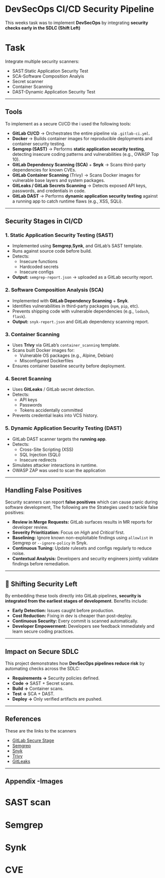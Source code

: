 # DevSecOps CI/CD Security Pipeline

This weeks task was to implement **DevSecOps**  by integrating **security checks early in the SDLC (Shift Left)**

# Task

Integrate multiple security scanners:
- SAST:Static Application Security Test
- SCA-Software Composition Analyis
- Secret scanner
- Container Scanning
- DAST-Dynamic Application Security Test



---

## Tools 

To implement as a secure CI/CD the i used the following tools:

- **GitLab CI/CD** → Orchestrates the entire pipeline via `.gitlab-ci.yml`.  
- **Docker** → Builds container images for reproducible deployments and container security testing.  
- **Semgrep (SAST)** → Performs **static application security testing**, detecting insecure coding patterns and vulnerabilities (e.g., OWASP Top 10).  
- **GitLab Dependency Scanning (SCA)** + **Snyk** → Scans third-party dependencies for known CVEs.  
- **GitLab Container Scanning** (Trivy) → Scans Docker images for vulnerable base layers and system packages.  
- **GitLeaks / GitLab Secrets Scanning** → Detects exposed API keys, passwords, and credentials in code.  
- **GitLab DAST** → Performs **dynamic application security testing** against a running app to catch runtime flaws (e.g., XSS, SQLi).  

---

##  Security Stages in CI/CD

### 1. **Static Application Security Testing (SAST)**
- Implemented using **Semgrep**,**Synk**, and GitLab’s SAST template.  
- Runs against source code before build.  
- Detects:
  - Insecure functions
  - Hardcoded secrets
  - Insecure configs  
- **Output:** `semgrep-report.json` → uploaded as a GitLab security report.

### 2. **Software Composition Analysis (SCA)**
- Implemented with **GitLab Dependency Scanning** + **Snyk**.  
- Identifies vulnerabilities in third-party packages (`npm`, `pip`, etc).  
- Prevents shipping code with vulnerable dependencies (e.g., `lodash`, `flask`).  
- **Output:** `snyk-report.json` and GitLab dependency scanning report.

### 3. **Container Scanning**
- Uses **Trivy** via GitLab’s `container_scanning` template.  
- Scans built Docker images for:
  - Vulnerable OS packages (e.g., Alpine, Debian)
  - Misconfigured Dockerfiles  
- Ensures container baseline security before deployment.  

### 4. **Secret Scanning**
- Uses **GitLeaks** / GitLab secret detection.  
- Detects:
  - API keys
  - Passwords
  - Tokens accidentally committed  
- Prevents credential leaks into VCS history.  

### 5. **Dynamic Application Security Testing (DAST)**
- GitLab DAST scanner targets the **running app**.  
- Detects:
  - Cross-Site Scripting (XSS)
  - SQL Injection (SQLi)
  - Insecure redirects
- Simulates attacker interactions in runtime.
- OWASP ZAP was used to scan the application

---

## Handling False Positives

Security scanners can report **false positives** which can cause panic during software development,
The following are the  Strategies used to tackle false positives:

- **Review in Merge Requests:** GitLab surfaces results in MR reports for developer review.  
- **Severity Prioritization:** Focus on *High* and *Critical* first.  
- **Baselining:** Ignore known non-exploitable findings using `allowlist` in Semgrep or `--ignore-policy` in Snyk.  
- **Continuous Tuning:** Update rulesets and configs regularly to reduce noise.  
- **Contextual Analysis:** Developers and security engineers jointly validate findings before remediation.

---

## 🔄 Shifting Security Left

By embedding these tools directly into GitLab pipelines, **security is integrated from the earliest stages of development**. Benefits include:  
- **Early Detection:** Issues caught before production.  
- **Cost Reduction:** Fixing in dev is cheaper than post-deploy.  
- **Continuous Security:** Every commit is scanned automatically.  
- **Developer Empowerment:** Developers see feedback immediately and learn secure coding practices.  

---

## Impact on Secure SDLC

This project demonstrates how **DevSecOps pipelines reduce risk** by automating checks across the SDLC:  
- **Requirements →** Security policies defined.  
- **Code →** SAST + Secret scans.  
- **Build →** Container scans.  
- **Test →** SCA + DAST.  
- **Deploy →** Only verified artifacts are pushed.  


---

## References

These are the links to the scanners

- [GitLab Secure Stage](https://docs.gitlab.com/ee/user/application_security/)  
- [Semgrep](https://semgrep.dev/)  
- [Snyk](https://snyk.io/)  
- [Trivy](https://aquasecurity.github.io/trivy/)  
- [GitLeaks](https://github.com/gitleaks/gitleaks)  

---
## Appendix -Images

# SAST scan
# Semgrep
# Synk
# CVE




